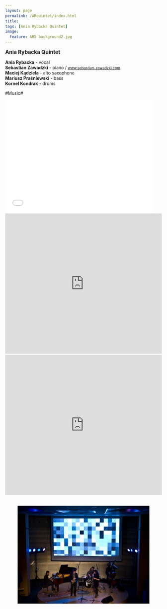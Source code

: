 ```yaml
---
layout: page
permalink: /ARquintet/index.html
title:
tags: [Ania Rybacka Quintet]
image:
  feature: AR5 background2.jpg
---
```

 <big><b>Ania Rybacka Quintet</b></big>

**Ania Rybacka** - vocal<br>
**Sebastian Zawadzki** - piano /
<small><a href="http://www.sebastian-zawadzki.com/">www.sebastian-zawadzki.com</a></small><br>
**Maciej Kądziela** - alto saxophone<br>
**Mariusz Praśniewski** - bass<br>
**Kornel Kondrak** - drums<br>

#Music#


<iframe width="480" height="360" src="//www.youtube.com/embed/wM5_5gn5V3M?rel=0" frameborder="0" allowfullscreen></iframe><br>

<iframe width="100%" height="450" scrolling="no" frameborder="no" src="https://w.soundcloud.com/player/?url=https%3A//api.soundcloud.com/tracks/152434764&amp;auto_play=false&amp;hide_related=false&amp;show_comments=true&amp;show_user=true&amp;show_reposts=false&amp;visual=true"></iframe>

<iframe width="100%" height="450" scrolling="no" frameborder="no" src="https://w.soundcloud.com/player/?url=https%3A//api.soundcloud.com/tracks/152436618&amp;auto_play=false&amp;hide_related=false&amp;show_comments=true&amp;show_user=true&amp;show_reposts=false&amp;visual=true"></iframe>
<br><br>

<figure>
    <a href="/images/Bruksela.jpg"><img src="/images/Bruksela.jpg"></a>
</figure>
